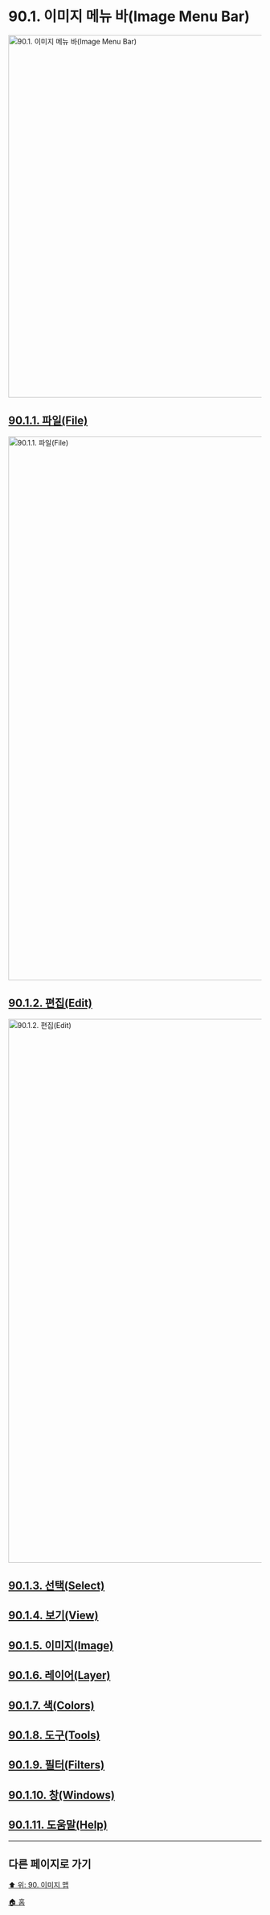 # 90.1. 이미지 메뉴 바(Image Menu Bar)

<img width="720" alt="90.1. 이미지 메뉴 바(Image Menu Bar)" src="https://github.com/wonder13662/gimp/assets/15767104/85463d2a-4897-4283-b76b-6a64241ccbd9">

## [90.1.1. 파일(File)](./90-01-01-file.md)
[<img width="1080" alt="90.1.1. 파일(File)" src="https://github.com/wonder13662/gimp/assets/15767104/80c81aa1-102c-437b-ba29-238c0155bb17">](./90-01-01-file.md)

## [90.1.2. 편집(Edit)](./90-01-02-edit.md)
[<img width="1080" alt="90.1.2. 편집(Edit)" src="https://github.com/wonder13662/gimp/assets/15767104/c89e5738-a331-4f74-adb2-c83c0ef14101">](./90-01-02-edit.md)

## [90.1.3. 선택(Select)](./90-01-03-select.md)

## [90.1.4. 보기(View)](./90-01-04-view.md)

## [90.1.5. 이미지(Image)](./90-01-05-image.md)

## [90.1.6. 레이어(Layer)](./90-01-06-layer.md)

## [90.1.7. 색(Colors)](./90-01-07-colors.md)

## [90.1.8. 도구(Tools)](./90-01-08-tools.md)

## [90.1.9. 필터(Filters)](./90-01-09-filters.md)

## [90.1.10. 창(Windows)](./90-01-10-windows.md)

## [90.1.11. 도움말(Help)](./90-01-11-help.md)

***

## 다른 페이지로 가기

[⬆️ 위: 90. 이미지 맵](./90-00-image-map.md)

[🏠 홈](./00-home.md)
